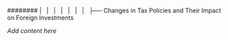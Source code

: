 ######## |   |   |   |   |   |   |   ├── Changes in Tax Policies and Their Impact on Foreign Investments

*Add content here*